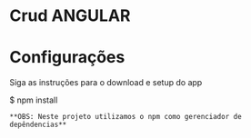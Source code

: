 # Crud ANGULAR

# Configurações
Siga as instruções para o download e setup do app


$ npm install
```
**OBS: Neste projeto utilizamos o npm como gerenciador de depêndencias**

